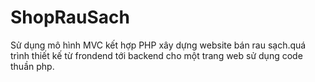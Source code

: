 # ShopRauSach
Sử dụng mô hình MVC kết hợp PHP xây dựng website bán rau sạch.quá trình thiết kế từ frondend tới backend cho một trang web sử dụng code thuần php.
